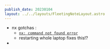 ```yaml
---
publish_date: 20230104    
layout: ../../layouts/FleetingNoteLayout.astro
---
```

- nx gotchas :
	- [`nx: command not found error` ](https://bobbyhadz.com/blog/npm-command-not-found-nx#:~:text=Use%20npx%20to%20solve%20the,Copied!)
	- restarting whole laptop fixes this!? 
- 